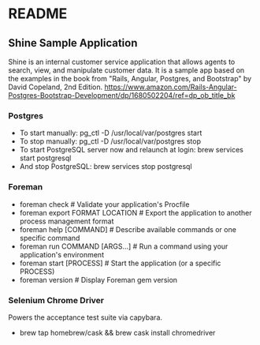 # README

## Shine Sample Application ##
Shine is an internal customer service application that allows agents to search, view, and manipulate customer data.
It is a sample app based on the examples in the book from "Rails, Angular, Postgres, and Bootstrap" by David Copeland, 2nd Edition.
https://www.amazon.com/Rails-Angular-Postgres-Bootstrap-Development/dp/1680502204/ref=dp_ob_title_bk

### Postgres ###
* To start manually:
pg_ctl -D /usr/local/var/postgres start
* To stop manually:
pg_ctl -D /usr/local/var/postgres stop
* To start PostgreSQL server now and relaunch at login:
brew services start postgresql
* And stop PostgreSQL:
brew services stop postgresql

### Foreman ###
* foreman check                   # Validate your application's Procfile
* foreman export FORMAT LOCATION  # Export the application to another process management format
* foreman help [COMMAND]          # Describe available commands or one specific command
* foreman run COMMAND [ARGS...]   # Run a command using your application's environment
* foreman start [PROCESS]         # Start the application (or a specific PROCESS)
* foreman version                 # Display Foreman gem version

### Selenium Chrome Driver ###
Powers the acceptance test suite via capybara.
* brew tap homebrew/cask && brew cask install chromedriver